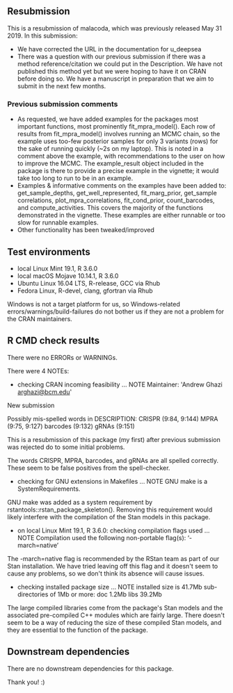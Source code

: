 ## Resubmission
This is a resubmission of malacoda, which was previously released May 31 2019. In this submission:

* We have corrected the URL in the documentation for u_deepsea 
* There was a question with our previous submission if there was a method reference/citation we could put in the Description. We have not published this method yet but we were hoping to have it on CRAN before doing so. We have a manuscript in preparation that we aim to submit in the next few months.

### Previous submission comments
* As requested, we have added examples for the packages most important functions, most prominently fit_mpra_model(). Each row of results from fit_mpra_model() involves running an MCMC chain, so the example uses too-few posterior samples for only 3 variants (rows) for the sake of running quickly (~2s on my laptop). This is noted in a comment above the example, with recommendations to the user on how to improve the MCMC. The example_result object included in the package is there to provide a precise example in the vignette; it would take too long to run to be in an example.
* Examples & informative comments on the examples have been added to: get_sample_depths, get_well_represented, fit_marg_prior, get_sample correlations, plot_mpra_correlations, fit_cond_prior, count_barcodes, and compute_activities. This covers the majority of the functions demonstrated in the vignette. These examples are either runnable or too slow for runnable examples.
* Other functionality has been tweaked/improved

## Test environments  
* local Linux Mint 19.1, R 3.6.0
* local macOS Mojave 10.14.1, R 3.6.0
* Ubuntu Linux 16.04 LTS, R-release, GCC via Rhub
* Fedora Linux, R-devel, clang, gfortran via Rhub

Windows is not a target platform for us, so Windows-related errors/warnings/build-failures do not bother us if they are not a problem for the CRAN maintainers.

## R CMD check results 
There were no ERRORs or WARNINGs.

There were 4 NOTEs: 
* checking CRAN incoming feasibility ... NOTE
Maintainer: 'Andrew Ghazi <arghazi@bcm.edu>'

New submission

Possibly mis-spelled words in DESCRIPTION:
  CRISPR (9:84, 9:144)
  MPRA (9:75, 9:127)
  barcodes (9:132)
  gRNAs (9:151)
  
This is a resubmission of this package (my first) after previous submission was rejected do to some initial problems.

The words CRISPR, MPRA, barcodes, and gRNAs are all spelled correctly. These seem to be false positives from the spell-checker.
  
* checking for GNU extensions in Makefiles ... NOTE GNU make is a
SystemRequirements.

GNU make was added as a system requirement by rstantools::rstan_package_skeleton(). Removing this requirement would likely interfere with the compilation of the Stan models in this package.

* on local Linux Mint 19.1, R 3.6.0: checking compilation flags used ... NOTE
  Compilation used the following non-portable flag(s):
    ‘-march=native’
    
The -march=native flag is recommended by the RStan team as part of our Stan installation. We have tried leaving off this flag and it doesn't seem to cause any problems, so we don't think its absence will cause issues.

* checking installed package size ... NOTE
  installed size is 41.7Mb
  sub-directories of 1Mb or more:
    doc    1.2Mb
    libs  39.2Mb
    
The large compiled libraries come from the package's Stan models and the associated pre-compiled C++ modules which are fairly large. There doesn't seem to be a way of reducing the size of these compiled Stan models, and they are essential to the function of the package.

## Downstream dependencies

There are no downstream dependencies for this package.

Thank you! :)
